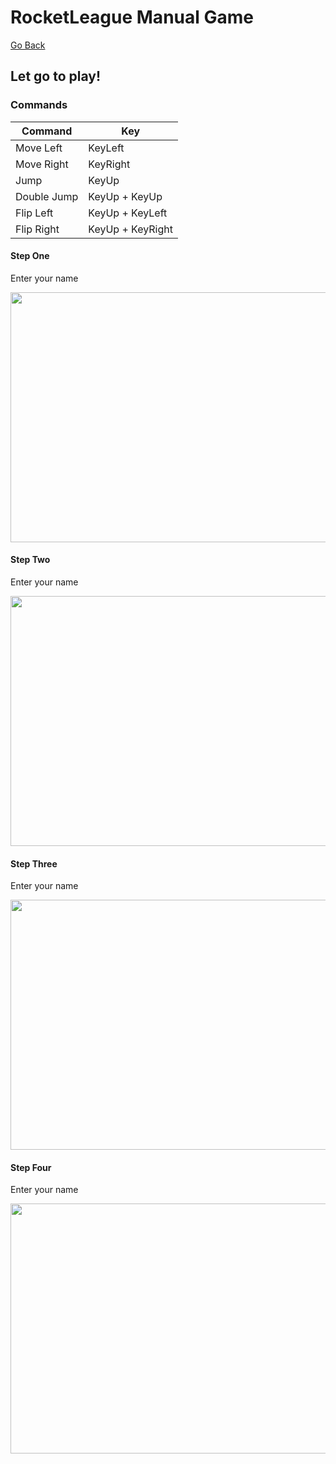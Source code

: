 # RocketLeague Manual Game
[Go Back](README.md)
## Let go to play!

### Commands
| Command     | Key              | 
|-------------|------------------|
| Move Left   | KeyLeft          |
| Move Right  | KeyRight         | 
| Jump        | KeyUp            | 
| Double Jump | KeyUp + KeyUp    | 
| Flip Left   | KeyUp + KeyLeft  |
| Flip Right  | KeyUp + KeyRight |

#### Step One

Enter your name <br/>

<p align="center">
<img height="400" src="../TP_RocketLeague/diagramas/Inicio.png" width="800"/>
</p>


#### Step Two

Enter your name <br/>

<p align="center">
<img height="400" src="../TP_RocketLeague/diagramas/Menu.png" width="800"/>
</p>

#### Step Three

Enter your name <br/>

<p align="center">
<img height="400" src="../TP_RocketLeague/diagramas/Create.png" width="800"/>
</p>

#### Step Four

Enter your name <br/>

<p align="center">
<img height="400" src="../TP_RocketLeague/diagramas/Join.png" width="800"/>
</p>